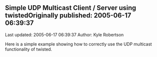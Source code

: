 ## Simple UDP Multicast Client / Server using twistedOriginally published: 2005-06-17 06:39:37 
Last updated: 2005-06-17 06:39:37 
Author: Kyle Robertson 
 
Here is a simple example showing how to correctly use the UDP multicast functionality of twisted.